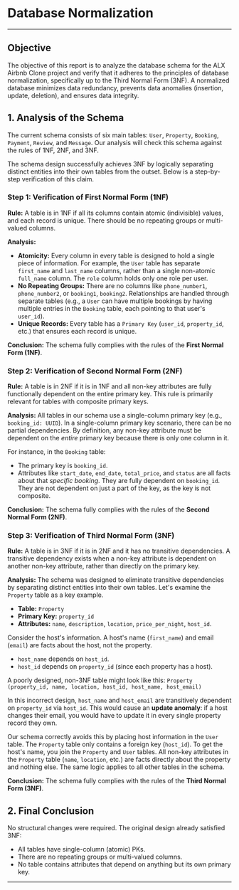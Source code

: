 # Database Normalization
---

## Objective

The objective of this report is to analyze the database schema for the ALX Airbnb Clone project and verify that it adheres to the principles of database normalization, specifically up to the Third Normal Form (3NF). A normalized database minimizes data redundancy, prevents data anomalies (insertion, update, deletion), and ensures data integrity.

## 1. Analysis of the Schema

The current schema consists of six main tables: `User`, `Property`, `Booking`, `Payment`, `Review`, and `Message`. Our analysis will check this schema against the rules of 1NF, 2NF, and 3NF.

The schema design successfully achieves 3NF by logically separating distinct entities into their own tables from the outset. Below is a step-by-step verification of this claim.

### Step 1: Verification of First Normal Form (1NF)

**Rule:** A table is in 1NF if all its columns contain atomic (indivisible) values, and each record is unique. There should be no repeating groups or multi-valued columns.

**Analysis:**
* **Atomicity:** Every column in every table is designed to hold a single piece of information. For example, the `User` table has separate `first_name` and `last_name` columns, rather than a single non-atomic `full_name` column. The `role` column holds only one role per user.
* **No Repeating Groups:** There are no columns like `phone_number1`, `phone_number2`, or `booking1`, `booking2`. Relationships are handled through separate tables (e.g., a `User` can have multiple bookings by having multiple entries in the `Booking` table, each pointing to that user's `user_id`).
* **Unique Records:** Every table has a `Primary Key` (`user_id`, `property_id`, etc.) that ensures each record is unique.

**Conclusion:** The schema fully complies with the rules of the **First Normal Form (1NF)**.

### Step 2: Verification of Second Normal Form (2NF)

**Rule:** A table is in 2NF if it is in 1NF and all non-key attributes are fully functionally dependent on the entire primary key. This rule is primarily relevant for tables with composite primary keys.

**Analysis:**
All tables in our schema use a single-column primary key (e.g., `booking_id: UUID`). In a single-column primary key scenario, there can be no partial dependencies. By definition, any non-key attribute must be dependent on the *entire* primary key because there is only one column in it.

For instance, in the `Booking` table:
* The primary key is `booking_id`.
* Attributes like `start_date`, `end_date`, `total_price`, and `status` are all facts about that *specific booking*. They are fully dependent on `booking_id`. They are not dependent on just a part of the key, as the key is not composite.

**Conclusion:** The schema fully complies with the rules of the **Second Normal Form (2NF)**.

### Step 3: Verification of Third Normal Form (3NF)

**Rule:** A table is in 3NF if it is in 2NF and it has no transitive dependencies. A transitive dependency exists when a non-key attribute is dependent on another non-key attribute, rather than directly on the primary key.

**Analysis:**
The schema was designed to eliminate transitive dependencies by separating distinct entities into their own tables. Let's examine the `Property` table as a key example.

* **Table:** `Property`
* **Primary Key:** `property_id`
* **Attributes:** `name`, `description`, `location`, `price_per_night`, `host_id`.

Consider the host's information. A host's name (`first_name`) and email (`email`) are facts about the host, not the property.

* `host_name` depends on `host_id`.
* `host_id` depends on `property_id` (since each property has a host).

A poorly designed, non-3NF table might look like this:
`Property (property_id, name, location, host_id, host_name, host_email)`

In this incorrect design, `host_name` and `host_email` are transitively dependent on `property_id` via `host_id`. This would cause an **update anomaly**: if a host changes their email, you would have to update it in every single property record they own.

Our schema correctly avoids this by placing host information in the `User` table. The `Property` table only contains a foreign key (`host_id`). To get the host's name, you join the `Property` and `User` tables. All non-key attributes in the `Property` table (`name`, `location`, etc.) are facts directly about the property and nothing else. The same logic applies to all other tables in the schema.

**Conclusion:** The schema fully complies with the rules of the **Third Normal Form (3NF)**.

## 2. Final Conclusion

No structural changes were required. The original design already satisfied 3NF:

- All tables have single-column (atomic) PKs.  
- There are no repeating groups or multi-valued columns.  
- No table contains attributes that depend on anything but its own primary key.

---